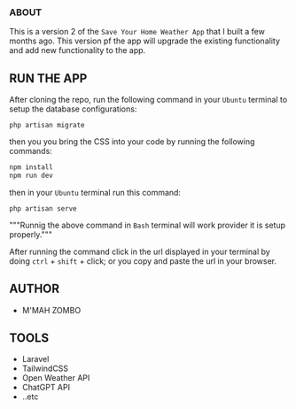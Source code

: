 ### ABOUT

This is a version 2 of the `Save Your Home Weather App` that I built a few months ago. This version pf the app will upgrade the existing functionality and add new functionality to the app.

## RUN THE APP

After cloning the repo, run the following command in your `Ubuntu` terminal to setup the database configurations:
```linux
php artisan migrate
```

then you you bring the CSS into your code by running the following commands:

```bash
npm install
npm run dev
```

then in your `Ubuntu` terminal run this command:
```linux
php artisan serve
```

"""Runnig the above command in `Bash` terminal will work provider it is setup properly."""

After running the command click in the url displayed in your terminal by doing `ctrl` + `shift` + click; or you copy and paste the url in your browser.

## AUTHOR

- M'MAH ZOMBO

## TOOLS

- Laravel
- TailwindCSS
- Open Weather API
- ChatGPT API
- ..etc
